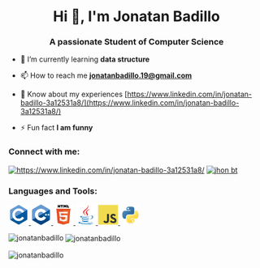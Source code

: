 <h1 align="center">Hi 👋, I'm Jonatan Badillo</h1>
<h3 align="center">A passionate Student of Computer Science</h3>

- 🌱 I’m currently learning **data structure**

- 📫 How to reach me **jonatanbadillo.19@gmail.com**

- 📄 Know about my experiences [https://www.linkedin.com/in/jonatan-badillo-3a12531a8/](https://www.linkedin.com/in/jonatan-badillo-3a12531a8/)

- ⚡ Fun fact **I am funny**

<h3 align="left">Connect with me:</h3>
<p align="left">
<a href="https://linkedin.com/in/https://www.linkedin.com/in/jonatan-badillo-3a12531a8/" target="blank"><img align="center" src="https://raw.githubusercontent.com/rahuldkjain/github-profile-readme-generator/master/src/images/icons/Social/linked-in-alt.svg" alt="https://www.linkedin.com/in/jonatan-badillo-3a12531a8/" height="30" width="40" /></a>
<a href="https://fb.com/jhon bt" target="blank"><img align="center" src="https://raw.githubusercontent.com/rahuldkjain/github-profile-readme-generator/master/src/images/icons/Social/facebook.svg" alt="jhon bt" height="30" width="40" /></a>
</p>

<h3 align="left">Languages and Tools:</h3>
<p align="left"> <a href="https://www.cprogramming.com/" target="_blank" rel="noreferrer"> <img src="https://raw.githubusercontent.com/devicons/devicon/master/icons/c/c-original.svg" alt="c" width="40" height="40"/> </a> <a href="https://www.w3schools.com/cpp/" target="_blank" rel="noreferrer"> <img src="https://raw.githubusercontent.com/devicons/devicon/master/icons/cplusplus/cplusplus-original.svg" alt="cplusplus" width="40" height="40"/> </a> <a href="https://www.w3.org/html/" target="_blank" rel="noreferrer"> <img src="https://raw.githubusercontent.com/devicons/devicon/master/icons/html5/html5-original-wordmark.svg" alt="html5" width="40" height="40"/> </a> <a href="https://www.java.com" target="_blank" rel="noreferrer"> <img src="https://raw.githubusercontent.com/devicons/devicon/master/icons/java/java-original.svg" alt="java" width="40" height="40"/> </a> <a href="https://developer.mozilla.org/en-US/docs/Web/JavaScript" target="_blank" rel="noreferrer"> <img src="https://raw.githubusercontent.com/devicons/devicon/master/icons/javascript/javascript-original.svg" alt="javascript" width="40" height="40"/> </a> <a href="https://www.python.org" target="_blank" rel="noreferrer"> <img src="https://raw.githubusercontent.com/devicons/devicon/master/icons/python/python-original.svg" alt="python" width="40" height="40"/> </a> </p>

<p><img align="left" src="https://github-readme-stats.vercel.app/api/top-langs?username=jonatanbadillo&show_icons=true&locale=en&layout=compact" alt="jonatanbadillo" /></p>

<p>&nbsp;<img align="center" src="https://github-readme-stats.vercel.app/api?username=jonatanbadillo&show_icons=true&locale=en" alt="jonatanbadillo" /></p>

<p><img align="center" src="https://github-readme-streak-stats.herokuapp.com/?user=jonatanbadillo&" alt="jonatanbadillo" /></p>

